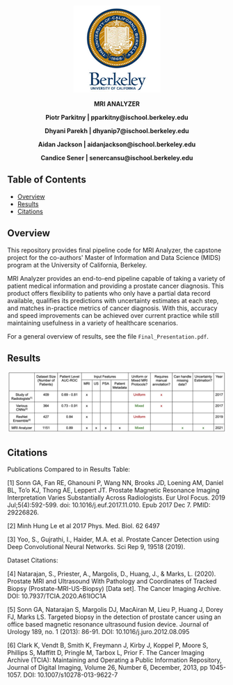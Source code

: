 <p align="center">
    <img src="pics/uc-berkeley-logo-seal.jpg" alt="Logo" width="200" height="200">
</p>

<p align="center">
  <p align="center"><strong>MRI ANALYZER</strong></p>
  <p align="center"><strong>Piotr Parkitny | pparkitny@ischool.berkeley.edu</strong></p>
  <p align="center"><strong>Dhyani Parekh  | dhyanip7@ischool.berkeley.edu</strong></p>
  <p align="center"><strong>Aidan Jackson  | aidanjackson@ischool.berkeley.edu</strong></p>
  <p align="center"><strong>Candice Sener  | senercansu@ischool.berkeley.edu</strong></p>  
</p>

<!-- TABLE OF CONTENTS -->
## Table of Contents

* [Overview](#overview)
* [Results](#results)
* [Citations](#citations)

<!-- OVERVIEW -->
Overview
------------
This repository provides final pipeline code for MRI Analyzer, the capstone project for the co-authors' Master of Information and Data Science (MIDS) program at the University of California, Berkeley.

MRI Analyzer provides an end-to-end pipeline capable of taking a variety of patient medical information and providing a prostate cancer diagnosis. This product offers flexibility to patients who only have a partial data record available, qualifies its predictions with uncertainty estimates at each step, and matches in-practice metrics of cancer diagnosis. With this, accuracy and speed improvements can be achieved over current practice while still maintaining usefulness in a variety of healthcare scenarios.

For a general overview of results, see the file `Final_Presentation.pdf`.

<!-- Results -->
Results
------------

<p align="center">
    <img src="pics/table.png" alt="Table">
</p>

<!-- Citations -->
Citations
------------

Publications Compared to in Results Table:

[1] Sonn GA, Fan RE, Ghanouni P, Wang NN, Brooks JD, Loening AM, Daniel BL, To’o KJ, Thong AE, Leppert JT. Prostate Magnetic Resonance Imaging Interpretation Varies Substantially Across Radiologists. Eur Urol Focus. 2019 Jul;5(4):592-599. doi: 10.1016/j.euf.2017.11.010. Epub 2017 Dec 7. PMID: 29226826.
 
[2] Minh Hung Le et al 2017 Phys. Med. Biol. 62 6497

[3] Yoo, S., Gujrathi, I., Haider, M.A. et al. Prostate Cancer Detection using Deep Convolutional Neural Networks. Sci Rep 9, 19518 (2019). 

Dataset Citations:

[4] Natarajan, S., Priester, A., Margolis, D., Huang, J., & Marks, L. (2020). Prostate MRI and Ultrasound With Pathology and Coordinates of Tracked Biopsy (Prostate-MRI-US-Biopsy) [Data set]. The Cancer Imaging Archive. DOI: 10.7937/TCIA.2020.A61IOC1A

[5] Sonn GA, Natarajan S, Margolis DJ, MacAiran M, Lieu P, Huang J, Dorey FJ, Marks LS. Targeted biopsy in the detection of prostate  cancer using an office based magnetic resonance ultrasound fusion device.  Journal of Urology 189, no. 1 (2013): 86-91. DOI: 10.1016/j.juro.2012.08.095

[6] Clark K, Vendt B, Smith K, Freymann J, Kirby J, Koppel P, Moore S, Phillips S, Maffitt D, Pringle M, Tarbox L, Prior F. The Cancer Imaging Archive (TCIA): Maintaining and Operating a Public Information Repository, Journal of Digital Imaging, Volume 26, Number 6, December, 2013, pp 1045-1057. DOI: 10.1007/s10278-013-9622-7
